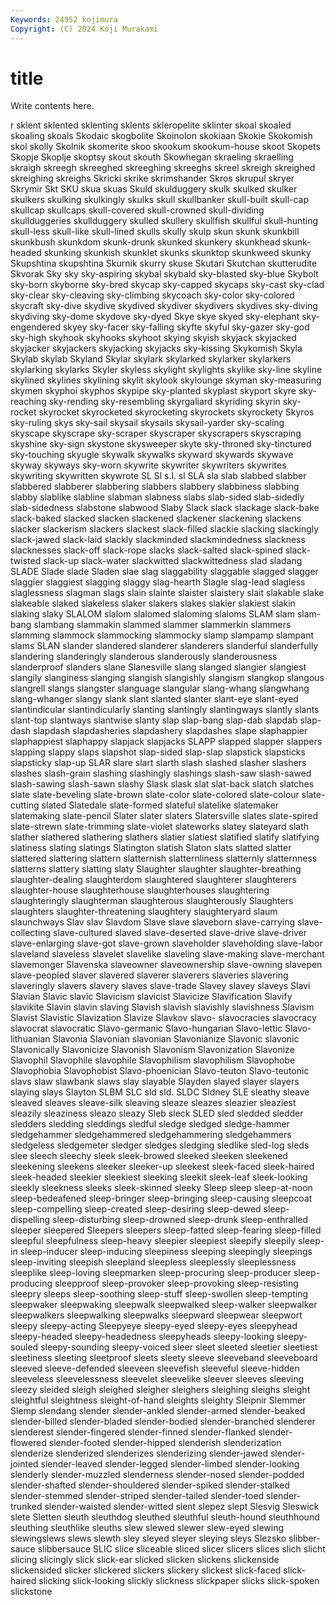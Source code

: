 ```yaml
---
Keywords: 24952 kojimura
Copyright: (C) 2024 Koji Murakami
---
```


# title

Write contents here.



r sklent sklented sklenting sklents skleropelite
sklinter skoal skoaled skoaling skoals Skodaic skogbolite Skoinolon skokiaan Skokie
Skokomish skol skolly Skolnik skomerite skoo skookum skookum-house skoot Skopets
Skopje Skoplje skoptsy skout skouth Skowhegan skraeling skraelling skraigh skreegh
skreeghed skreeghing skreeghs skreel skreigh skreighed skreighing skreighs Skricki skrike
skrimshander Skros skrupul skryer Skrymir Skt SKU skua skuas Skuld
skulduggery skulk skulked skulker skulkers skulking skulkingly skulks skull skullbanker
skull-built skull-cap skullcap skullcaps skull-covered skull-crowned skull-dividing skullduggeries skullduggery skulled
skullery skullfish skullful skull-hunting skull-less skull-like skull-lined skulls skully skulp
skun skunk skunkbill skunkbush skunkdom skunk-drunk skunked skunkery skunkhead skunk-headed
skunking skunkish skunklet skunks skunktop skunkweed skunky Skupshtina skupshtina Skurnik
skurry skuse Skutari Skutchan skutterudite Skvorak Sky sky sky-aspiring skybal
skybald sky-blasted sky-blue Skybolt sky-born skyborne sky-bred skycap sky-capped skycaps
sky-cast sky-clad sky-clear sky-cleaving sky-climbing skycoach sky-color sky-colored skycraft sky-dive
skydive skydived skydiver skydivers skydives sky-diving skydiving sky-dome skydove sky-dyed
Skye skye skyed sky-elephant sky-engendered skyey sky-facer sky-falling skyfte skyful
sky-gazer sky-god sky-high skyhook skyhooks skyhoot skying skyish skyjack skyjacked
skyjacker skyjackers skyjacking skyjacks sky-kissing Skykomish Skyla Skylab skylab Skyland
Skylar skylark skylarked skylarker skylarkers skylarking skylarks Skyler skyless skylight
skylights skylike sky-line skyline skylined skylines skylining skylit skylook skylounge
skyman sky-measuring skymen skyphoi skyphos skypipe sky-planted skyplast skyport skyre
sky-reaching sky-rending sky-resembling skyrgaliard skyriding skyrin sky-rocket skyrocket skyrocketed skyrocketing
skyrockets skyrockety Skyros sky-ruling skys sky-sail skysail skysails skysail-yarder sky-scaling
skyscape skyscrape sky-scraper skyscraper skyscrapers skyscraping skyshine sky-sign skystone skysweeper
skyte sky-throned sky-tinctured sky-touching skyugle skywalk skywalks skyward skywards skywave
skyway skyways sky-worn skywrite skywriter skywriters skywrites skywriting skywritten skywrote
SL Sl s.l. sl SLA sla slab slabbed slabber slabbered
slabberer slabbering slabbers slabbery slabbiness slabbing slabby slablike slabline slabman
slabness slabs slab-sided slab-sidedly slab-sidedness slabstone slabwood Slaby Slack slack
slackage slack-bake slack-baked slacked slacken slackened slackener slackening slackens slacker
slackerism slackers slackest slack-filled slackie slacking slackingly slack-jawed slack-laid slackly
slackminded slackmindedness slackness slacknesses slack-off slack-rope slacks slack-salted slack-spined slack-twisted
slack-up slack-water slackwitted slackwittedness slad sladang SLADE Slade slade Sladen
slae slag slaggability slaggable slagged slagger slaggier slaggiest slagging slaggy
slag-hearth Slagle slag-lead slagless slaglessness slagman slags slain slainte slaister
slaistery slait slakable slake slakeable slaked slakeless slaker slakers slakes
slakier slakiest slakin slaking slaky SLALOM slalom slalomed slaloming slaloms
SLAM slam slam-bang slambang slammakin slammed slammer slammerkin slammers slamming
slammock slammocking slammocky slamp slampamp slampant slams SLAN slander slandered
slanderer slanderers slanderful slanderfully slandering slanderingly slanderous slanderously slanderousness slanderproof
slanders slane Slanesville slang slanged slangier slangiest slangily slanginess slanging
slangish slangishly slangism slangkop slangous slangrell slangs slangster slanguage slangular
slang-whang slangwhang slang-whanger slangy slank slant slanted slanter slant-eye slant-eyed
slantindicular slantindicularly slanting slantingly slantingways slantly slants slant-top slantways slantwise
slanty slap slap-bang slap-dab slapdab slap-dash slapdash slapdasheries slapdashery slapdashes
slape slaphappier slaphappiest slaphappy slapjack slapjacks SLAPP slapped slapper slappers
slapping slappy slaps slapshot slap-sided slap-slap slapstick slapsticks slapsticky slap-up
SLAR slare slart slarth slash slashed slasher slashers slashes slash-grain
slashing slashingly slashings slash-saw slash-sawed slash-sawing slash-sawn slashy Slask slask
slat slat-back slatch slatches slate slate-beveling slate-brown slate-color slate-colored slate-colour
slate-cutting slated Slatedale slate-formed slateful slatelike slatemaker slatemaking slate-pencil Slater
slater slaters Slatersville slates slate-spired slate-strewn slate-trimming slate-violet slateworks slatey
slateyard slath slather slathered slathering slathers slatier slatiest slatified slatify
slatifying slatiness slating slatings Slatington slatish Slaton slats slatted slatter
slattered slattering slattern slatternish slatternliness slatternly slatternness slatterns slattery slatting
slaty Slaughter slaughter slaughter-breathing slaughter-dealing slaughterdom slaughtered slaughterer slaughterers slaughter-house
slaughterhouse slaughterhouses slaughtering slaughteringly slaughterman slaughterous slaughterously Slaughters slaughters slaughter-threatening
slaughtery slaughteryard slaum slaunchways Slav slav Slavdom Slave slave slaveborn
slave-carrying slave-collecting slave-cultured slaved slave-deserted slave-drive slave-driver slave-enlarging slave-got slave-grown
slaveholder slaveholding slave-labor slaveland slaveless slavelet slavelike slaveling slave-making slave-merchant
slavemonger Slavenska slaveowner slaveownership slave-owning slavepen slave-peopled slaver slavered slaverer
slaverers slaveries slavering slaveringly slavers slavery slaves slave-trade Slavey slavey
slaveys Slavi Slavian Slavic slavic Slavicism slavicist Slavicize Slavification Slavify
slavikite Slavin slavin slaving Slavish slavish slavishly slavishness Slavism Slavist
Slavistic Slavization Slavize Slavkov slavo- slavocracies slavocracy slavocrat slavocratic Slavo-germanic
Slavo-hungarian Slavo-lettic Slavo-lithuanian Slavonia Slavonian slavonian Slavonianize Slavonic slavonic Slavonically
Slavonicize Slavonish Slavonism Slavonization Slavonize Slavophil Slavophile slavophile Slavophilism slavophilism
Slavophobe Slavophobia Slavophobist Slavo-phoenician Slavo-teuton Slavo-teutonic slavs slaw slawbank slaws
slay slayable Slayden slayed slayer slayers slaying slays Slayton SLBM
SLC sld sld. SLDC Sldney SLE sleathy sleave sleaved sleaves
sleave-silk sleaving sleaze sleazes sleazier sleaziest sleazily sleaziness sleazo sleazy
Sleb sleck SLED sled sledded sledder sledders sledding sleddings sledful
sledge sledged sledge-hammer sledgehammer sledgehammered sledgehammering sledgehammers sledgeless sledgemeter sledger
sledges sledging sledlike sled-log sleds slee sleech sleechy sleek sleek-browed
sleeked sleeken sleekened sleekening sleekens sleeker sleeker-up sleekest sleek-faced sleek-haired
sleek-headed sleekier sleekiest sleeking sleekit sleek-leaf sleek-looking sleekly sleekness sleeks
sleek-skinned sleeky Sleep sleep sleep-at-noon sleep-bedeafened sleep-bringer sleep-bringing sleep-causing sleepcoat
sleep-compelling sleep-created sleep-desiring sleep-dewed sleep-dispelling sleep-disturbing sleep-drowned sleep-drunk sleep-enthralled sleeper
sleepered Sleepers sleepers sleep-fatted sleep-fearing sleep-filled sleepful sleepfulness sleep-heavy sleepier
sleepiest sleepify sleepily sleep-in sleep-inducer sleep-inducing sleepiness sleeping sleepingly sleepings
sleep-inviting sleepish sleepland sleepless sleeplessly sleeplessness sleeplike sleep-loving sleepmarken sleep-procuring
sleep-producer sleep-producing sleepproof sleep-provoker sleep-provoking sleep-resisting sleepry sleeps sleep-soothing sleep-stuff
sleep-swollen sleep-tempting sleepwaker sleepwaking sleepwalk sleepwalked sleep-walker sleepwalker sleepwalkers sleepwalking
sleepwalks sleepward sleepwear sleepwort sleepy sleepy-acting Sleepyeye sleepy-eyed sleepy-eyes sleepyhead
sleepy-headed sleepy-headedness sleepyheads sleepy-looking sleepy-souled sleepy-sounding sleepy-voiced sleer sleet sleeted
sleetier sleetiest sleetiness sleeting sleetproof sleets sleety sleeve sleeveband sleeveboard
sleeved sleeve-defended sleeveen sleevefish sleeveful sleeve-hidden sleeveless sleevelessness sleevelet sleevelike
sleever sleeves sleeving sleezy sleided sleigh sleighed sleigher sleighers sleighing
sleighs sleight sleightful sleightness sleight-of-hand sleights sleighty Sleipnir Slemmer Slemp
slendang slender slender-ankled slender-armed slender-beaked slender-billed slender-bladed slender-bodied slender-branched slenderer
slenderest slender-fingered slender-finned slender-flanked slender-flowered slender-footed slender-hipped slenderish slenderization slenderize
slenderized slenderizes slenderizing slender-jawed slender-jointed slender-leaved slender-legged slender-limbed slender-looking slenderly
slender-muzzled slenderness slender-nosed slender-podded slender-shafted slender-shouldered slender-spiked slender-stalked slender-stemmed slender-striped
slender-tailed slender-toed slender-trunked slender-waisted slender-witted slent slepez slept Slesvig Sleswick
slete Sletten sleuth sleuthdog sleuthed sleuthful sleuth-hound sleuthhound sleuthing sleuthlike
sleuths slew slewed slewer slew-eyed slewing slewingslews slews slewth sley
sleyed sleyer sleying sleys Slezsko slibber-sauce slibbersauce SLIC slice sliceable
sliced slicer slicers slices slich slicht slicing slicingly slick slick-ear
slicked slicken slickens slickenside slickensided slicker slickered slickers slickery slickest
slick-faced slick-haired slicking slick-looking slickly slickness slickpaper slicks slick-spoken slickstone
